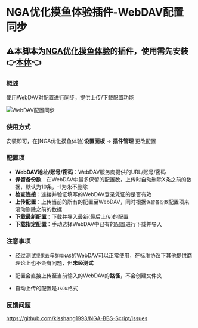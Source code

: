 # NGA优化摸鱼体验插件-WebDAV配置同步

## ⚠本脚本为[NGA优化摸鱼体验](https://greasyfork.org/zh-CN/scripts/393991-nga%E4%BC%98%E5%8C%96%E6%91%B8%E9%B1%BC%E4%BD%93%E9%AA%8C)的插件，使用需先安装👉[本体](https://greasyfork.org/zh-CN/scripts/393991-nga%E4%BC%98%E5%8C%96%E6%91%B8%E9%B1%BC%E4%BD%93%E9%AA%8C)👈

### 概述

使用WebDAV对配置进行同步，提供上传/下载配置功能

![WebDAV配置同步](https://s2.loli.net/2023/11/14/Ul9sgrLjFtXGqSk.png)

### 使用方式

安装即可，在[NGA优化摸鱼体验]**设置面板** -> **插件管理** 更改配置

### 配置项

- **WebDAV地址/账号/密码**：WebDAV服务商提供的URL/账号/密码
- **保留备份数**：在WebDAV中最多保留的配置数，上传时自动删除X条之前的数据，默认为10条，-1为永不删除
- **检查连接**：连接并验证填写的WebDAV登录凭证的是否有效
- **上传配置**：上传当前的所有的配置至WebDAV，同时根据`保留备份数`配置项来滚动删除之前的数据
- **下载最新配置**：下载并导入最新(最后上传)的配置
- **下载指定配置**：手动选择WebDAV中已有的配置进行下载并导入

### 注意事项

- 经过测试`坚果云`与`群晖NAS`的WebDAV可以正常使用，在标准协议下其他提供商理论上也不会有问题，但**未经测试**

- 配置会直接上传至当前输入的WebDAV的**路径**，不会创建文件夹

- 自动上传的配置是`JSON`格式

### 反馈问题

https://github.com/kisshang1993/NGA-BBS-Script/issues
